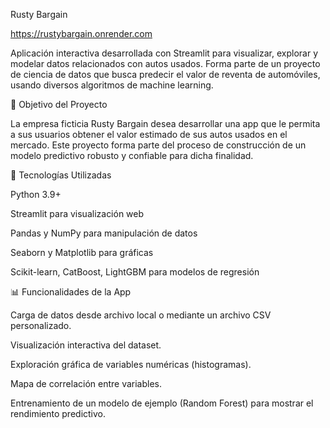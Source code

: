 Rusty Bargain 

https://rustybargain.onrender.com

Aplicación interactiva desarrollada con Streamlit para visualizar, explorar y modelar datos relacionados con autos usados. Forma parte de un proyecto de ciencia de datos que busca predecir el valor de reventa de automóviles, usando diversos algoritmos de machine learning.

🚗 Objetivo del Proyecto

La empresa ficticia Rusty Bargain desea desarrollar una app que le permita a sus usuarios obtener el valor estimado de sus autos usados en el mercado. Este proyecto forma parte del proceso de construcción de un modelo predictivo robusto y confiable para dicha finalidad.

🧰 Tecnologías Utilizadas

Python 3.9+

Streamlit para visualización web

Pandas y NumPy para manipulación de datos

Seaborn y Matplotlib para gráficas

Scikit-learn, CatBoost, LightGBM para modelos de regresión

📊 Funcionalidades de la App

Carga de datos desde archivo local o mediante un archivo CSV personalizado.

Visualización interactiva del dataset.

Exploración gráfica de variables numéricas (histogramas).

Mapa de correlación entre variables.

Entrenamiento de un modelo de ejemplo (Random Forest) para mostrar el rendimiento predictivo.
